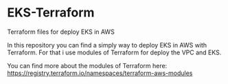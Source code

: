 # EKS-Terraform
Terraform files for deploy EKS in AWS

In this repository you can find a simply way to deploy EKS in AWS with Terraform. For that i use modules of Terraform for deploy the VPC and EKS.

You can find more about the modules of Terraform here: https://registry.terraform.io/namespaces/terraform-aws-modules

